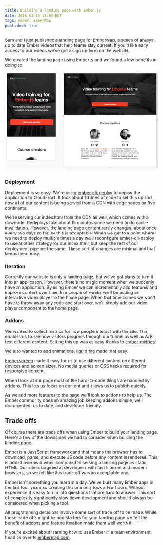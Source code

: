 ```yaml
---
title: Building a landing page with Ember.js
date: 2016-03-13 13:55 EDT
tags: ember, EmberMap
published: true
---
```


Sam and I just published a landing page for
[EmberMap](https://embermap.com), a series of always up to date Ember
videos that help teams stay current.  If you'd like early access to our
videos we've got a sign up form on the website.

We created the landing page using Ember.js and we found a few benefits
in doing so.

[![](/images/2016-03-13-building-a-landing-page-with-ember/ember-map-landing-pages.png)](https://embermap.com)

### Deployment

Deployment is so easy. We're using
[ember-cli-deploy](http://ember-cli.com/ember-cli-deploy/) to deploy the
application to CloudFront. It took about 10 lines of code to set this up
and now all of our content is being served from a CDN with edge nodes on
five continents.

We're serving our index.html from the CDN as well, which comes with a
downside: Redeploys take about 15 minutes since we need to do cache
invalidation. However, the landing page content rarely changes, about
once every two days so far, so this is acceptable. When we get to a
point where we need to deploy multiple times a day we'll reconfigure
ember-cli-deploy to use another strategy for our index.html, but keep
the rest of our deployment pipeline the same. These sort of changes are
minimal and that keeps them easy.

### Iteration

Currently our website is only a landing page, but we've got plans to
turn it into an application. However, there's no magic moment when we
suddenly have an application. By using Ember we can incrementally add
features and improve content over time. In a couple of weeks we'll be
adding an interactive video player to the home page. When that time
comes we won't have to throw away any code and start over, we'll simply
add our video player component to the home page.

### Addons

We wanted to collect metrics for how people interact with the site. This
enables us to see how visitors progress through our funnel as well as A/B
test different content. Setting this up was as easy thanks to
[ember-metrics](https://github.com/poteto/ember-metrics).

We also wanted to add animations, [liquid
fire](https://github.com/ember-animation/liquid-fire) made that easy.

[Ember screen](https://github.com/mitchlloyd/ember-screen) made it easy
for us to use different content on different devices and screen sizes.
No media queries or CSS hacks required for responsive content.

When I look at our page most of the hard-to-code things are handled by
addons. This lets us focus on content and allows us to publish quickly.

As we add more features to the page we'll look to addons to help us.
The Ember community does an amazing job keeping addons simple, well
documented, up to date, and developer friendly.

## Trade offs

Of course there are trade offs when using Ember to build your landing page.
Here's a few of the downsides we had to consider when building the
landing page.

Ember is a JavaScript framework and that means the browser has to
download, parse, and execute JS code before any content is rendered.
This is added overhead when compared to serving a landing page as static
HTML. Our site is targeted at developers with fast Internet and modern
browsers, so we felt like this trade off was an acceptable one.

Ember isn't something you learn in a day. We've built many Ember apps in
the last four years so creating this one only took a few hours. Without
experience it's easy to run into questions that are hard to answer.
This sort of complexity significantly slow down development and should
always be considered when picking a tool.

All programming decisions involve some sort of trade off to be made.
While these trade offs might be non starters for your landing page we
felt the benefit of addons and feature iteration made them well worth
it.

If you're excited about learning how to use Ember in a team environment
head on over to [embermap.com](https://embermap.com).

